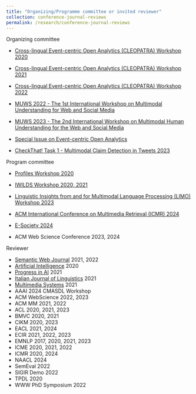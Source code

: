 ```yaml
---
title: "Organizing/Programme committee or invited reviewer"
collection: conference-journal-reviews
permalink: /research/conference-journal-reviews
---
```


Organizing committee
* [Cross-lingual Event-centric Open Analytics (CLEOPATRA) Workshop 2020](http://cleopatra-workshop.l3s.uni-hannover.de/index.php/previous-editions/cleopatra-2020/)
* [Cross-lingual Event-centric Open Analytics (CLEOPATRA) Workshop 2021](https://cleopatra-workshop.l3s.uni-hannover.de/index.php/previous-editions/cleopatra-2021/)
* [Cross-lingual Event-centric Open Analytics (CLEOPATRA) Workshop 2022](http://cleopatra-workshop.l3s.uni-hannover.de/)

* [MUWS 2022 - The 1st  International Workshop on Multimodal Understanding for Web and Social Media](https://muws-workshop.github.io/previous/2022/)
* [MUWS 2023 - The 2nd International Workshop on Multimodal Human Understanding for the Web and Social Media](https://muws-workshop.github.io/previous/2023/)
	
* [Special Issue on Event-centric Open Analytics](http://www.semantic-web-journal.net/blog/call-papers-special-issue-event-centric-open-analytics)

* [CheckThat! Task 1 - Multimodal Claim Detection in Tweets 2023](https://checkthat.gitlab.io/clef2023/task1/)

Program committee
* [Profiles Workshop 2020](http://profiles2020.l3s.uni-hannover.de/)

* [IWILDS Workshop 2020, 2021](https://iwilds2020.wordpress.com/)

* [Linguistic Insights from and for Multimodal Language Processing (LIMO) Workshop 2023](https://sites.google.com/view/limo2023/)

* [ACM International Conference on Multimedia Retrieval (ICMR) 2024](http://icmr2024.org/index.html)

* [E-Society 2024](https://www.esociety-conf.org/)

* ACM Web Science Conference 2023, 2024

Reviewer
* [Semantic Web Journal](http://www.semantic-web-journal.net/) 2021, 2022
* [Artificial Intelligence](https://www.journals.elsevier.com/artificial-intelligence) 2020
* [Progress in AI](https://www.springer.com/journal/13748) 2021
* [Italian Journal of Linguistics](https://www.italian-journal-linguistics.com/) 2021
* [Multimedia Systems](https://www.springer.com/journal/530) 2021
* AAAI 2024 CMASDL Workshop
* ACM WebScience 2022, 2023
* ACM MM 2021, 2022
* ACL 2020, 2021, 2023
* BMVC 2020, 2021
* CIKM 2020, 2023
* EACL 2021, 2024
* ECIR 2021, 2022, 2023
* EMNLP 2017, 2020, 2021, 2023
* ICME 2020, 2021, 2022
* ICMR 2020, 2024
* NAACL 2024
* SemEval 2022
* SIGIR Demo 2022
* TPDL 2020
* WWW PhD Symposium 2022